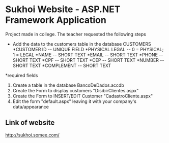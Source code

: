 # Sukhoi Website - ASP.NET Framework Application #

Project made in college. The teacher requested the following steps

- Add the data to the customers table in the database
CUSTOMERS
*CUSTOMER ID -- UNIQUE FIELD
*PHYSICAL LEGAL -- 0 = PHYSICAL; 1 = LEGAL
*NAME -- SHORT TEXT
*EMAIL -- SHORT TEXT
*PHONE -- SHORT TEXT
*CPF -- SHORT TEXT
*CEP -- SHORT TEXT
*NUMBER -- SHORT TEXT
*COMPLEMENT -- SHORT TEXT

*required fields

1. Create a table in the database BancoDeDados.accdb
2. Create the Form to display customers "DisibirClientes.aspx"
3. Create the Form to INSERT/EDIT Customer "CadastroCliente.aspx"
4. Edit the form "default.aspx" leaving it with your company's data/appearance

## Link of website ##
http://sukhoi.somee.com/